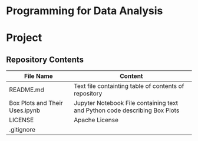 # Programming for Data Analysis
# Project

## Repository Contents 
File Name | Content
------------ | ------------- 
  README.md | Text file containting table of contents of repository
  Box Plots and Their Uses.ipynb | Jupyter Notebook File containing text and Python code describing Box Plots 
  LICENSE | Apache License
  .gitignore |  
